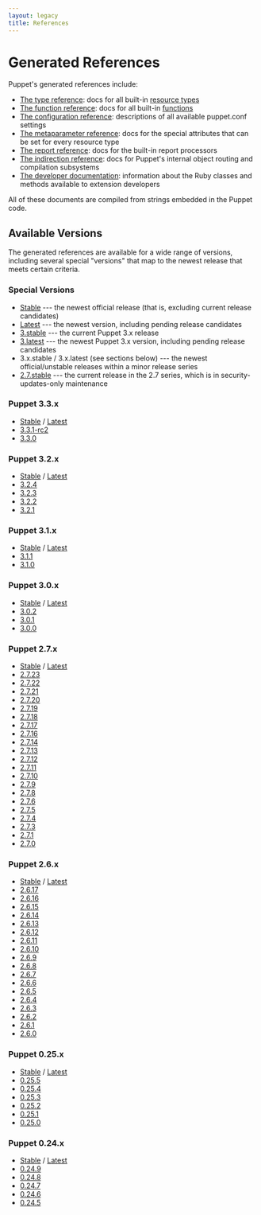```yaml
---
layout: legacy
title: References
---
```


# Generated References

Puppet's generated references include:

* [The type reference](./latest/type.html): docs for all built-in [resource types](/puppet/latest/reference/lang_resources.html)
* [The function reference](./latest/function.html): docs for all built-in [functions](/puppet/latest/reference/lang_functions.html)
* [The configuration reference](./latest/configuration.html): descriptions of all available puppet.conf settings
* [The metaparameter reference](./latest/metaparameter.html): docs for the special attributes that can be set for every resource type
* [The report reference](./latest/report.html): docs for the built-in report processors
* [The indirection reference](./latest/indirection.html): docs for Puppet's internal object routing and compilation subsystems
* [The developer documentation](./latest/developer): information about the Ruby classes and methods available to extension developers

All of these documents are compiled from strings embedded in the Puppet code.

Available Versions
------------------

The generated references are available for a wide range of versions, including several special "versions" that map to the newest release that meets certain criteria.

### Special Versions

* [Stable](./stable/) --- the newest official release (that is, excluding current release candidates)
* [Latest](./latest/) --- the newest version, including pending release candidates
* [3.stable](./3.stable/) --- the current Puppet 3.x release
* [3.latest](./3.latest) --- the newest Puppet 3.x version, including pending release candidates
* 3.x.stable / 3.x.latest (see sections below) --- the newest official/unstable releases within a minor release series
* [2.7.stable](./2.7.stable/) --- the current release in the 2.7 series, which is in security-updates-only maintenance

### Puppet 3.3.x

* [Stable](./3.3.stable) / [Latest](./3.3.latest/)
* [3.3.1-rc2](./3.3.1-rc2)
* [3.3.0](./3.3.0/)

### Puppet 3.2.x

* [Stable](./3.2.stable) / [Latest](./3.2.latest/)
* [3.2.4](./3.2.4/)
* [3.2.3](./3.2.3/)
* [3.2.2](./3.2.2/)
* [3.2.1](./3.2.1/)

### Puppet 3.1.x

* [Stable](./3.1.stable) / [Latest](./3.1.latest/)
* [3.1.1](./3.1.1/)
* [3.1.0](./3.1.0/)

### Puppet 3.0.x

* [Stable](./3.0.stable) / [Latest](./3.0.latest/)
* [3.0.2](./3.0.2/)
* [3.0.1](./3.0.1/)
* [3.0.0](./3.0.0/)

### Puppet 2.7.x

* [Stable](./2.7.stable) / [Latest](./2.7.latest/)
* [2.7.23](./2.7.23/)
* [2.7.22](./2.7.22/)
* [2.7.21](./2.7.21/)
* [2.7.20](./2.7.20/)
* [2.7.19](./2.7.19/)
* [2.7.18](./2.7.18/)
* [2.7.17](./2.7.17/)
* [2.7.16](./2.7.16/)
* [2.7.14](./2.7.14/)
* [2.7.13](./2.7.13/)
* [2.7.12](./2.7.12/)
* [2.7.11](./2.7.11/)
* [2.7.10](./2.7.10/)
* [2.7.9](./2.7.9/)
* [2.7.8](./2.7.8/)
* [2.7.6](./2.7.6/)
* [2.7.5](./2.7.5/)
* [2.7.4](./2.7.4/)
* [2.7.3](./2.7.3/)
* [2.7.1](./2.7.1/)
* [2.7.0](./2.7.0/)

### Puppet 2.6.x

* [Stable](./2.6.stable) / [Latest](./2.6.latest/)
* [2.6.17](./2.6.17/)
* [2.6.16](./2.6.16/)
* [2.6.15](./2.6.15/)
* [2.6.14](./2.6.14/)
* [2.6.13](./2.6.13/)
* [2.6.12](./2.6.12/)
* [2.6.11](./2.6.11/)
* [2.6.10](./2.6.10/)
* [2.6.9](./2.6.9/)
* [2.6.8](./2.6.8/)
* [2.6.7](./2.6.7/)
* [2.6.6](./2.6.6/)
* [2.6.5](./2.6.5/)
* [2.6.4](./2.6.4/)
* [2.6.3](./2.6.3/)
* [2.6.2](./2.6.2/)
* [2.6.1](./2.6.1/)
* [2.6.0](./2.6.0/)

### Puppet 0.25.x

* [Stable](./0.25.stable) / [Latest](./0.25.latest/)
* [0.25.5](./0.25.5/)
* [0.25.4](./0.25.4/)
* [0.25.3](./0.25.3/)
* [0.25.2](./0.25.2/)
* [0.25.1](./0.25.1/)
* [0.25.0](./0.25.0/)

### Puppet 0.24.x

* [Stable](./0.24.stable) / [Latest](./0.24.latest/)
* [0.24.9](./0.24.9/)
* [0.24.8](./0.24.8/)
* [0.24.7](./0.24.7/)
* [0.24.6](./0.24.6/)
* [0.24.5](./0.24.5/)

